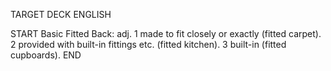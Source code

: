 TARGET DECK
ENGLISH

START
Basic
Fitted
Back: adj. 1 made to fit closely or exactly (fitted carpet). 2 provided with built-in fittings etc. (fitted kitchen). 3 built-in (fitted cupboards).
END
